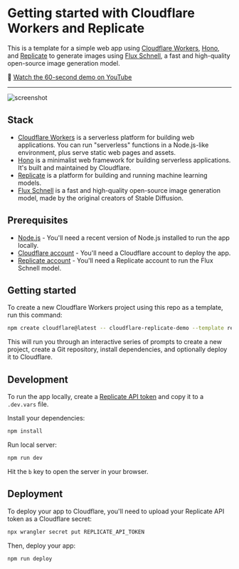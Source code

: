 # Getting started with Cloudflare Workers and Replicate

This is a template for a simple web app using [Cloudflare Workers](https://developers.cloudflare.com/workers/), [Hono](https://honojs.dev/), and [Replicate](https://replicate.com/) to generate images using [Flux Schnell](https://replicate.com/black-forest-labs/flux-schnell), a fast and high-quality open-source image generation model.

🍿 [Watch the 60-second demo on YouTube](https://www.youtube.com/watch?v=esO33ejanZs)

---

![screenshot](https://github.com/user-attachments/assets/f123b271-09a1-468c-9aac-5fdd4ed75184)

## Stack

- [Cloudflare Workers](https://developers.cloudflare.com/workers/) is a serverless platform for building web applications. You can run "serverless" functions in a Node.js-like environment, plus serve static web pages and assets.
- [Hono](https://honojs.dev/) is a minimalist web framework for building serverless applications. It's built and maintained by Cloudflare.
- [Replicate](https://replicate.com/) is a platform for building and running machine learning models.
- [Flux Schnell](https://replicate.com/black-forest-labs/flux-schnell) is a fast and high-quality open-source image generation model, made by the original creators of Stable Diffusion.

## Prerequisites

- [Node.js](https://nodejs.org/en/download/) - You'll need a recent version of Node.js installed to run the app locally.
- [Cloudflare account](https://dash.cloudflare.com) - You'll need a Cloudflare account to deploy the app.
- [Replicate account](https://replicate.com) - You'll need a Replicate account to run the Flux Schnell model.

## Getting started

To create a new Cloudflare Workers project using this repo as a template, run this command:

```bash
npm create cloudflare@latest -- cloudflare-replicate-demo --template replicate/getting-started-cloudflare-workers
```

This will run you through an interactive series of prompts to create a new project, create a Git repository, install dependencies, and optionally deploy it to Cloudflare.

## Development

To run the app locally, create a [Replicate API token](https://replicate.com/account/api-tokens) and copy it to a `.dev.vars` file.

Install your dependencies:

```bash
npm install
```

Run local server:

```bash
npm run dev
```

Hit the `b` key to open the server in your browser.

## Deployment

To deploy your app to Cloudflare, you'll need to upload your Replicate API token as a Cloudflare secret:

```bash
npx wrangler secret put REPLICATE_API_TOKEN
```

Then, deploy your app:

```bash
npm run deploy
```
